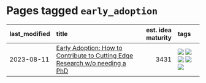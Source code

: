 # Pages tagged `early_adoption`

|last_modified|title|est. idea maturity|tags
|:---|:---|---:|:---|
|2023-08-11|[Early Adoption: How to Contribute to Cutting Edge Research w/o needing a PhD](../early_adoption_and_fomo.md)|3431|[![](https://img.shields.io/badge/tag-autobiographical-d5f6c6)](../tags/autobiographical.md) [![](https://img.shields.io/badge/tag-career_advice-dd597e)](../tags/career_advice.md) [![](https://img.shields.io/badge/tag-early_adoption-e8ae48)](../tags/early_adoption.md) [![](https://img.shields.io/badge/tag-mentoring-b5ec2c)](../tags/mentoring.md) [![](https://img.shields.io/badge/tag-reddit-f76896)](../tags/reddit.md)|